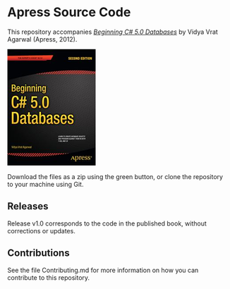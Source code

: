 # Apress Source Code

This repository accompanies [*Beginning C# 5.0 Databases*](http://www.apress.com/9781430242604) by Vidya Vrat Agarwal (Apress, 2012).

![Cover image](9781430242604.jpg)

Download the files as a zip using the green button, or clone the repository to your machine using Git.

## Releases

Release v1.0 corresponds to the code in the published book, without corrections or updates.

## Contributions

See the file Contributing.md for more information on how you can contribute to this repository.
